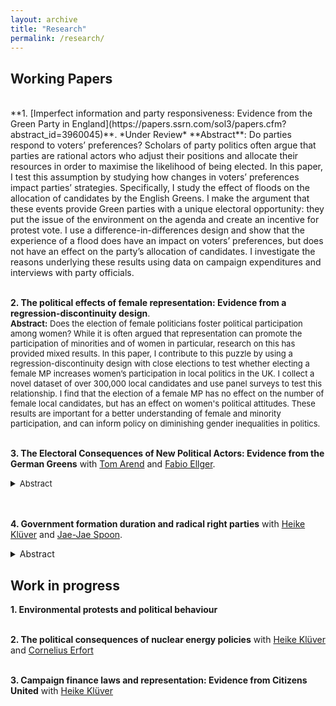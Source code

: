 ```yaml
---
layout: archive
title: "Research"
permalink: /research/
---
```


## **Working Papers**
  <br>
**1. [Imperfect information and party responsiveness: Evidence from the Green Party in England](https://papers.ssrn.com/sol3/papers.cfm?abstract_id=3960045)**.   
*Under Review*  
**Abstract**: Do parties respond to voters’ preferences? Scholars of party politics often argue that parties are rational actors who adjust their positions and allocate their resources in order to maximise the likelihood of being elected.  In this paper, I test this assumption by studying how changes in voters’ preferences impact parties’ strategies.  Specifically, I study the effect of floods on the allocation of candidates by the English Greens.  I make the argument that these events provide Green parties with a unique electoral opportunity:  they put the issue of the environment on the agenda and create an incentive for protest vote.  I use a difference-in-differences design and show that the experience of a flood does  have  an  impact  on  voters’  preferences,  but  does  not  have  an  effect  on the party’s allocation of candidates. I investigate the reasons underlying these results using data on campaign expenditures and interviews with party officials.
  <br>
  <br>
   

**2. The political effects of female representation: Evidence from a regression-discontinuity design**.<font size="-1">  <br>
  <strong>Abstract:</strong> Does the election of female politicians foster political participation among women? While it is often argued that representation can promote the participation of minorities and of women in particular, research on this has provided mixed results. In this paper, I contribute to this puzzle by using a regression-discontinuity design with close elections to test whether electing a female MP increases women’s participation in local politics in the UK. I collect a novel dataset of over 300,000 local candidates and use panel surveys to test this relationship. I find that the election of a female MP has no effect on the number of female local candidates, but has an effect on women's political attitudes. These results are important for a better understanding of female and minority participation, and can inform policy on diminishing gender inequalities in politics.</font>
  <br>
  <br>
   

**3. The Electoral Consequences of New Political Actors: Evidence from the German Greens** with [Tom Arend](https://www.hertie-school.org/en/research/faculty-and-researchers/profile/person/arend) and [Fabio Ellger](https://www.fabioellger.com/).
  <details><summary><font size="-1">Abstract</font> </summary> <font size="-1">What are the consequences of new political actors? Recent research suggests that the emergence of radical right parties (RRPs) can defy long established structures of democratic competition, with consequences for the behavior of voters and political elites. We study whether that is part of a broader pattern by which new actors challenge the political establishment and provoke electoral backlash. With radical policy positions and new forms of organizing, Green parties were one of the first successful disruptors of post-war European party systems. We argue that Green party success threatens established norms of politics, leading to a backlash from conservative voters. We identify this effect with a difference-in-differences design in Germany, and find that Greens success lead to a conservative backlash. We also find evidence of similar patterns in multiple other countries and of individual-level dynamics that suppport our argument. While much research emphasizes the disruptive role of RRPs, our results point towards a more general pattern when new political acotrs emerge.</font> </details> 
  <br>
  <br>
  
  
**4. Government formation duration and radical right parties** with [Heike Klüver](http://www.heike-kluever.com/) and [Jae-Jae Spoon](http://www.jaejaespoon.com/).
<details><summary>Abstract</summary> <font size="-1">Do radical right parties (RRPs) delay government formation? Recent research has studied the effect of parliamentary entry of RRPs on voter attitudes, polarization and party competition. Building on the literature on coalition formation, we argue that it is not sufficient to merely enter a parliament, but that RRPs can only delay government formation when they have sufficient bargaining power. Using a difference-in-differences design complemented with an event history analysis, we show that the mere entry of a RRP into parliament has no effect on government formation, but that RRPs can significantly delay the formation of a cabinet when they have sufficient bargaining power. Our findings are relevant for understanding the relationship between party competition, polarization and government formation.</font> </details> 
    
## **Work in progress**  
    
**1. Environmental protests and political behaviour**   
  <br>
    
**2. The political consequences of nuclear energy policies** with [Heike Klüver](http://www.heike-kluever.com/) and [Cornelius Erfort](http://corneliuserfort.de/)   
  <br>
    
**3. Campaign finance laws and representation: Evidence from Citizens United** with [Heike Klüver](http://www.heike-kluever.com/)  
  
